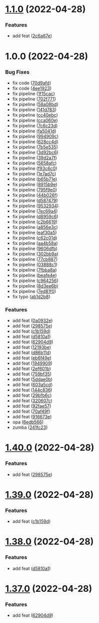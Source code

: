 # [1.1.0](https://github.com/HarrisonHenri/myskills/compare/v1.0.0...v1.1.0) (2022-04-28)


### Features

* add feat ([2c6a67e](https://github.com/HarrisonHenri/myskills/commit/2c6a67ee4700361867df495551825bce8d585452))

# 1.0.0 (2022-04-28)


### Bug Fixes

* fix code ([70d9afd](https://github.com/HarrisonHenri/myskills/commit/70d9afd36a7d859684abbd1d3831a44eaff52fff))
* fix code ([4ee1923](https://github.com/HarrisonHenri/myskills/commit/4ee19231a065ed6cda99ffd239e157998843af38))
* fix pipeline ([1f15cac](https://github.com/HarrisonHenri/myskills/commit/1f15cac2aa08216c947b743d4177fb1e12c4f54a))
* fix pipeline ([702f771](https://github.com/HarrisonHenri/myskills/commit/702f771802ca3e22fc564cade4835f3e24582515))
* fix pipeline ([58a08bd](https://github.com/HarrisonHenri/myskills/commit/58a08bd59f1a942c2bf6c3404eccadf926e91e87))
* fix pipeline ([141d783](https://github.com/HarrisonHenri/myskills/commit/141d783c9611afac5a2f3177703ea255ece506c4))
* fix pipeline ([cc40ebc](https://github.com/HarrisonHenri/myskills/commit/cc40ebc6a2c36a0267b87ef0fb051cb2c896d634))
* fix pipeline ([cca060e](https://github.com/HarrisonHenri/myskills/commit/cca060e8d1b2089d4d7322f87db25fbb10a7223c))
* fix pipeline ([7c6c23d](https://github.com/HarrisonHenri/myskills/commit/7c6c23d9ae1eec486ff482350f3af0702c95c1bf))
* fix pipeline ([fa5041d](https://github.com/HarrisonHenri/myskills/commit/fa5041dba00c6e855510c5e7690eb502dac23613))
* fix pipeline ([994909c](https://github.com/HarrisonHenri/myskills/commit/994909cbe8f29ddb26c4481494379329a56e16e2))
* fix pipeline ([628cc4d](https://github.com/HarrisonHenri/myskills/commit/628cc4df6da94be3ce375bf0da9e80bd3a1da91c))
* fix pipeline ([7b5e535](https://github.com/HarrisonHenri/myskills/commit/7b5e535c0c89f1400457128db62b1378b57a6451))
* fix pipeline ([3d92bc6](https://github.com/HarrisonHenri/myskills/commit/3d92bc69c5a94e5d415f0f699af56e02a728f62b))
* fix pipeline ([39d2a7f](https://github.com/HarrisonHenri/myskills/commit/39d2a7f95cab069f02649fbd8155decd534429eb))
* fix pipeline ([5658afc](https://github.com/HarrisonHenri/myskills/commit/5658afcd98c3ec01d8ffa878806c64bb66b2e4ce))
* fix pipeline ([f93c6c0](https://github.com/HarrisonHenri/myskills/commit/f93c6c07df47db4f08cabad5b255d3cb81ed384f))
* fix pipeline ([1e7ad7c](https://github.com/HarrisonHenri/myskills/commit/1e7ad7c2c626fa90ee31258cf17118ac22ea1b3e))
* fix pipeline ([b65b71e](https://github.com/HarrisonHenri/myskills/commit/b65b71e4e8d2888abc29dd70bc5bd0aa7603da3a))
* fix pipeline ([8915b9e](https://github.com/HarrisonHenri/myskills/commit/8915b9e2cacc3a24dd73027144d4144eac54d170))
* fix pipeline ([795f9e0](https://github.com/HarrisonHenri/myskills/commit/795f9e0f7a10988b84b30fb43c771d310b9cd215))
* fix pipeline ([44b026f](https://github.com/HarrisonHenri/myskills/commit/44b026fc52b2463bcd068158fae67f45c6144ab6))
* fix pipeline ([d587479](https://github.com/HarrisonHenri/myskills/commit/d5874796c366daec39cfd54c3cbbd73aefc5fb5f))
* fix pipeline ([9532934](https://github.com/HarrisonHenri/myskills/commit/95329342e1b96e0f4a0b14fd13dcbea5b37c6f18))
* fix pipeline ([7ec69a4](https://github.com/HarrisonHenri/myskills/commit/7ec69a4dc624aace2147f48cb2518ff189e2e9b5))
* fix pipeline ([d8959c6](https://github.com/HarrisonHenri/myskills/commit/d8959c686e03411841423bdb2e17ea4786ab53d0))
* fix pipeline ([c2b6619](https://github.com/HarrisonHenri/myskills/commit/c2b66198c485b1fa41b233ece0dcf2502c764028))
* fix pipeline ([a856e3c](https://github.com/HarrisonHenri/myskills/commit/a856e3c01675888ff858211c1959045d6cbcfbfd))
* fix pipeline ([eaf30a5](https://github.com/HarrisonHenri/myskills/commit/eaf30a5e84ee788cf6fa44d3f44302740f11277b))
* fix pipeline ([c62c01d](https://github.com/HarrisonHenri/myskills/commit/c62c01da8b7a06d9f020b8fd28b24546585dc3ea))
* fix pipeline ([aa4b58a](https://github.com/HarrisonHenri/myskills/commit/aa4b58a4465a6fe0bfcd7ba2cfcd3ff5c11cb438))
* fix pipeline ([9606dfb](https://github.com/HarrisonHenri/myskills/commit/9606dfb73a1e633106f781d895c77de3cf2d392b))
* fix pipeline ([302bb9a](https://github.com/HarrisonHenri/myskills/commit/302bb9a777da82678fb382c09b9eda86290bb5f7))
* fix pipeline ([77cb887](https://github.com/HarrisonHenri/myskills/commit/77cb88736985c1c82637ef559a2eeea7cef4e3e0))
* fix pipeline ([03888c1](https://github.com/HarrisonHenri/myskills/commit/03888c155612b6c93c99915902ce34deb1abb3db))
* fix pipeline ([7fbba8a](https://github.com/HarrisonHenri/myskills/commit/7fbba8a37848af463a6270bc6d8b2a0584d0d6e6))
* fix pipeline ([beafe4e](https://github.com/HarrisonHenri/myskills/commit/beafe4ee7e38269a787e3b810c2d08e6603a7212))
* fix pipeline ([c964256](https://github.com/HarrisonHenri/myskills/commit/c9642561a023ddf61330e2a96d249f213cf962a7))
* fix pipeline ([8d3ee6b](https://github.com/HarrisonHenri/myskills/commit/8d3ee6bef0039e608afa87b6095c749e2e7de047))
* fix pipeline ([7ed81f0](https://github.com/HarrisonHenri/myskills/commit/7ed81f099506a4caefd1d37c6d4f9cd143ebcdfa))
* fix typo ([ab1d2b8](https://github.com/HarrisonHenri/myskills/commit/ab1d2b80aea4c4f18dcefbe23407c0ff48a396ba))


### Features

* add feat ([0a0932e](https://github.com/HarrisonHenri/myskills/commit/0a0932ede9b5bed4dc02e8fca4d070ed469afe38))
* add feat ([298575e](https://github.com/HarrisonHenri/myskills/commit/298575e4028137fa8573c09121d4de4ee290a421))
* add feat ([c1b159d](https://github.com/HarrisonHenri/myskills/commit/c1b159d910073b0fd96656dd0de1d752cc6ac2b0))
* add feat ([d5810a1](https://github.com/HarrisonHenri/myskills/commit/d5810a1cbbe88c391e43692bd03b92f243d6a84c))
* add feat ([62904d9](https://github.com/HarrisonHenri/myskills/commit/62904d90fdf5753c35aeede03de5902f7d683219))
* add feat ([12193be](https://github.com/HarrisonHenri/myskills/commit/12193bea35aa04b4d6491c060f74a15f5ef37d97))
* add feat ([d86b11d](https://github.com/HarrisonHenri/myskills/commit/d86b11d1d789c905168942974c6ecd0b7f193b5f))
* add feat ([eb6f49e](https://github.com/HarrisonHenri/myskills/commit/eb6f49e31d53b87c9dafa2281a3214c92be55110))
* add feat ([1949909](https://github.com/HarrisonHenri/myskills/commit/1949909dce2c3cc3d6124ed3aa3f935ff25f1919))
* add feat ([2ef601b](https://github.com/HarrisonHenri/myskills/commit/2ef601b3f797c87378505f921511e7284f09e8c6))
* add feat ([759bf35](https://github.com/HarrisonHenri/myskills/commit/759bf350e52ee3cd9b736ef4661b7acc8a67a7b7))
* add feat ([5ddae0b](https://github.com/HarrisonHenri/myskills/commit/5ddae0b4e800ae5e7b5fe3080eb91335ec76b01d))
* add feat ([603a5cd](https://github.com/HarrisonHenri/myskills/commit/603a5cdb285dadf01be3c87e95d8cafa01ea4374))
* add feat ([144c836](https://github.com/HarrisonHenri/myskills/commit/144c836021484dc3ea6cbf4a197cf1af730fb045))
* add feat ([29bfb6c](https://github.com/HarrisonHenri/myskills/commit/29bfb6cd0b4c2fdb0c38f59d8f02417978a2d868))
* add feat ([320607c](https://github.com/HarrisonHenri/myskills/commit/320607c3cfe9c70a054ad5f0c1be1115cc93bc01))
* add feat ([92fae57](https://github.com/HarrisonHenri/myskills/commit/92fae571e5a6a0b04f410f0d87c32fcae6a06deb))
* add feat ([70af49f](https://github.com/HarrisonHenri/myskills/commit/70af49f2f86a9e1165a84b48282659275d555a65))
* add feat ([916673e](https://github.com/HarrisonHenri/myskills/commit/916673ea2485008ee64d51200aee207002055c28))
* opa ([6edb566](https://github.com/HarrisonHenri/myskills/commit/6edb566a78b14dcb78ab194aa8609f3468d54f90))
* zumba ([241fc23](https://github.com/HarrisonHenri/myskills/commit/241fc23fac3e97a235a42b2544a07ab319e558ef))

# [1.40.0](https://github.com/HarrisonHenri/myskills/compare/v1.39.0...v1.40.0) (2022-04-28)


### Features

* add feat ([298575e](https://github.com/HarrisonHenri/myskills/commit/298575e4028137fa8573c09121d4de4ee290a421))

# [1.39.0](https://github.com/HarrisonHenri/myskills/compare/v1.38.0...v1.39.0) (2022-04-28)


### Features

* add feat ([c1b159d](https://github.com/HarrisonHenri/myskills/commit/c1b159d910073b0fd96656dd0de1d752cc6ac2b0))

# [1.38.0](https://github.com/HarrisonHenri/myskills/compare/v1.37.0...v1.38.0) (2022-04-28)


### Features

* add feat ([d5810a1](https://github.com/HarrisonHenri/myskills/commit/d5810a1cbbe88c391e43692bd03b92f243d6a84c))

# [1.37.0](https://github.com/HarrisonHenri/myskills/compare/v1.36.0...v1.37.0) (2022-04-28)


### Features

* add feat ([62904d9](https://github.com/HarrisonHenri/myskills/commit/62904d90fdf5753c35aeede03de5902f7d683219))
